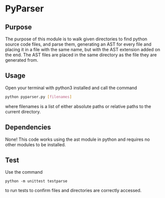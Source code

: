 # PyParser

## Purpose
The purpose of this module is to walk given directories to find python source code files, and parse them, generating an AST for every file and placing it in a file with the same name, but with the AST extension added on the end.  The AST files are placed in the same directory as the file they are generated from.

## Usage
Open your terminal with python3 installed and call the command

```bash
python pyparser.py [filenames]
```

where filenames is a list of either absolute paths or relative paths to the current directory.

## Dependencies
None! This code works using the ast module in python and requires no other modules to be installed.

## Test
Use the command
```
python -m unittest testparse
```
to run tests to confirm files and directories are correctly accessed.
